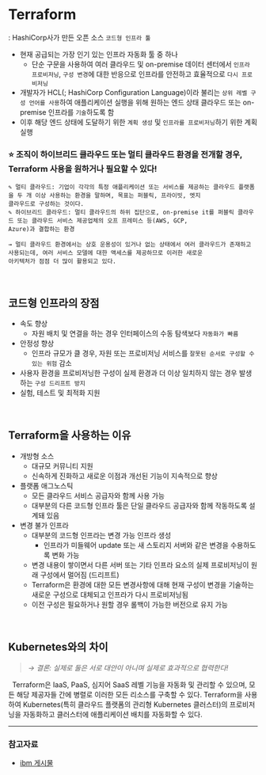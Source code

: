 # **Terraform**

: HashiCorp사가 만든 오픈 소스 `코드형 인프라 툴`

- 현재 공급되는 가장 인기 있는 인프라 자동화 툴 중 하나
  - 단순 구문을 사용하여 여러 클라우드 및 on-premise 데이터 센터에서 `인프라 프로비저닝`, `구성 변경`에 대한 반응으로 인프라를 안전하고 효율적으로 `다시 프로비저닝`
- 개발자가 HCL(; HashiCorp Configuration Language)이라 불리는 `상위 레벨 구성 언어를 사용`하여 애플리케이션 실행을 위해 원하는 엔드 상태 클라우드 또는 on-premise 인프라를 `기술`하도록 함
- 이후 해당 엔드 상태에 도달하기 위한 `계획 생성` 및 `인프라를 프로비저닝`하기 위한 계획 실행

### ⭐️ 조직이 하이브리드 클라우드 또는 멀티 클라우드 환경을 전개할 경우, Terraform 사용을 원하거나 필요할 수 있다!

```text
✎ 멀티 클라우드: 기업이 각각의 특정 애플리케이션 또는 서비스를 제공하는 클라우드 플랫폼을 두 개 이상 사용하는 환경을 말하며, 목표는 퍼블릭, 프라이빗, 엣지
클라우드로 구성하는 것이다.
✎ 하이브리드 클라우드: 멀티 클라우드의 하위 집단으로, on-premise it를 퍼블릭 클라우드 또는 클라우드 서비스 제공업체의 오프 프레미스 등(AWS, GCP,
Azure)과 결합하는 환경

→ 멀티 클라우드 환경에서는 상호 운용성이 있거나 없는 상태에서 여러 클라우드가 존재하고 사용되는데, 여러 서비스 모델에 대한 액세스를 제공하므로 이러한 새로운
아키텍처가 점점 더 많이 활용되고 있다.
```

<br>

## 코드형 인프라의 장점

- 속도 향상
  - 자원 배치 및 연결을 하는 경우 인터페이스의 수동 탐색보다 `자동화가 빠름`
- 안정성 향상
  - 인프라 규모가 클 경우, 자원 또는 프로비저닝 서비스를 `잘못된 순서로 구성할 수 있는 위험` 감소
- 사용자 환경을 프로비저닝한 구성이 실제 환경과 더 이상 일치하지 않는 경우 발생하는 `구성 드리프트 방지`
- 실험, 테스트 및 최적화 지원

<br>

## Terraform을 사용하는 이유

- 개방형 소스
  - 대규모 커뮤니티 지원
  - 신속하게 진화하고 새로운 이점과 개선된 기능이 지속적으로 향상
- 플랫폼 애그노스틱
  - 모든 클라우드 서비스 공급자와 함께 사용 가능
  - 대부분의 다른 코드형 인프라 툴은 단일 클라우드 공급자와 함께 작동하도록 설계돼 있음
- 변경 불가 인프라
  - 대부분의 코드형 인프라는 변경 가능 인프라 생성
    - 인프라가 미들웨어 update 또는 새 스토리지 서버와 같은 변경을 수용하도록 변화 가능
  - 변경 내용이 쌓이면서 다른 서버 또는 기타 인프라 요소의 실제 프로비저닝이 원래 구성에서 멀어짐 (드리프트)
  - Terraform은 환경에 대한 모든 변경사항에 대해 현재 구성이 변경을 기술하는 새로운 구성으로 대체되고 인프라가 다시 프로비저닝됨
  - 이전 구성은 필요하거나 원할 경우 롤백이 가능한 버전으로 유지 가능

<br>

## Kubernetes와의 차이

> _→ 결론: 실제로 둘은 서로 대안이 아니며 실제로 효과적으로 협력한다!_

&nbsp; Terraform은 IaaS, PaaS, 심지어 SaaS 레벨 기능을 자동화 및 관리할 수 있으며, 모든 해당 제공자들 간에 병렬로 이러한 모든 리소스를 구축할 수 있다. Terraform을 사용하여 Kubernetes(특히 클라우드 플랫폼의 관리형 Kubernetes 클러스터)의 프로비저닝을 자동화하고 클러스터에 애플리케이션 배치를 자동화할 수 있다.

---

### 참고자료

- [ibm 게시물](https://www.ibm.com/kr-ko/cloud/learn/terraform)
